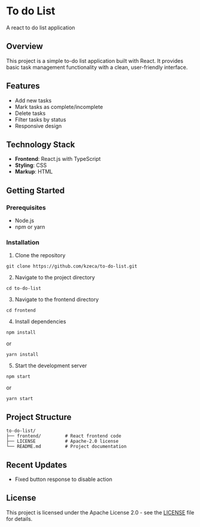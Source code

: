 # To do List

A react to do list application

## Overview

This project is a simple to-do list application built with React. It provides basic task management functionality with a clean, user-friendly interface.

## Features

- Add new tasks
- Mark tasks as complete/incomplete
- Delete tasks
- Filter tasks by status
- Responsive design

## Technology Stack

- **Frontend**: React.js with TypeScript 
- **Styling**: CSS 
- **Markup**: HTML 

## Getting Started

### Prerequisites

- Node.js
- npm or yarn

### Installation

1. Clone the repository
```
git clone https://github.com/kzeca/to-do-list.git
```

2. Navigate to the project directory
```
cd to-do-list
```

3. Navigate to the frontend directory
```
cd frontend
```

4. Install dependencies
```
npm install
```
or
```
yarn install
```

5. Start the development server
```
npm start
```
or
```
yarn start
```

## Project Structure

```
to-do-list/
├── frontend/         # React frontend code
├── LICENSE           # Apache-2.0 license
└── README.md         # Project documentation
```

## Recent Updates

- Fixed button response to disable action

## License

This project is licensed under the Apache License 2.0 - see the [LICENSE](LICENSE) file for details.
